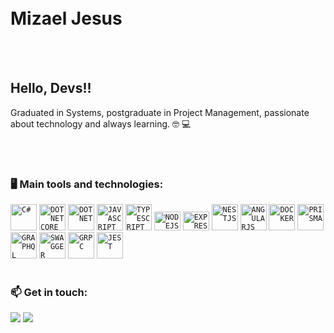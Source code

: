 </br>
</br>

<div dsplay="inline-block">
 <h1 align="left">Mizael Jesus</h1>
</div>


</br>
</br>

## Hello, Devs!!

Graduated in Systems, postgraduate in Project Management, passionate about technology and always learning. :nerd_face: :computer:

</br>
</br>

### 🖥️ Main tools and technologies: 

<code><img src="https://cdn.jsdelivr.net/gh/devicons/devicon/icons/csharp/csharp-original.svg" width="42px" title="C#"  /></code>
<code><img src="https://cdn.jsdelivr.net/gh/devicons/devicon/icons/dotnetcore/dotnetcore-original.svg" width="42" title="DOT NET CORE"  /></code>
<code><img src="https://cdn.jsdelivr.net/gh/devicons/devicon/icons/dot-net/dot-net-original.svg" width="42px" title="DOT NET"  /></code>
<code><img src="https://cdn.jsdelivr.net/gh/devicons/devicon/icons/javascript/javascript-original.svg" width="42px" title="JAVASCRIPT"  /></code>
<code><img src="https://cdn.jsdelivr.net/gh/devicons/devicon/icons/typescript/typescript-plain.svg" width="42px" title="TYPESCRIPT"  /></code>
<code><img src="https://cdn.jsdelivr.net/gh/devicons/devicon/icons/nodejs/nodejs-original.svg" height="30" width="42px" title="NODEJS"  /></code>
<code><img src="https://cdn.jsdelivr.net/gh/devicons/devicon/icons/express/express-original.svg" height="30" width="42px" title="EXPRESS"  /></code>
<code><img src="https://cdn.jsdelivr.net/gh/devicons/devicon/icons/nestjs/nestjs-original.svg" width="42px" title="NESTJS"  /></code>
<code><img src="https://cdn.jsdelivr.net/gh/devicons/devicon/icons/angularjs/angularjs-original.svg" width="42px" title="ANGULARJS"  /></code>
<code><img src="https://cdn.jsdelivr.net/gh/devicons/devicon/icons/docker/docker-original.svg" width="42px" title="DOCKER"  /></code>
<code><img src="https://cdn.jsdelivr.net/gh/devicons/devicon/icons/prisma/prisma-original.svg" width="42px" title="PRISMA"  /></code>
<code><img src="https://cdn.jsdelivr.net/gh/devicons/devicon/icons/graphql/graphql-plain.svg" width="42px" title="GRAPHQL"  /></code>
<code><img src="https://cdn.jsdelivr.net/gh/devicons/devicon/icons/swagger/swagger-original.svg" width="42px" title="SWAGGER"  /></code>
<code><img src="https://cdn.jsdelivr.net/gh/devicons/devicon/icons/grpc/grpc-original.svg" width="42px" title="GRPC"  /></code>
<code><img src="https://cdn.jsdelivr.net/gh/devicons/devicon/icons/jest/jest-plain.svg" width="42px" title="JEST"  /></code>
</br>
</br>

### 📫 Get in touch: 

<div align="left">
<div>
  <a href="https://www.linkedin.com/in/mizael-jesus" target="_blank"><img loading="lazy" src="https://img.shields.io/badge/-LinkedIn-%230077B5?style=for-the-badge&logo=linkedin&logoColor=white" target="_blank"></a>
  <a href = "mailto:mizaeljesus@proton.me"><img loading="lazy" src="https://img.shields.io/badge/email-6D4AFF?style=for-the-badge&logo=protonmail&logoColor=white" target="_blank"></a>
</div>

</br>
</br>
